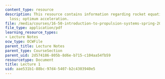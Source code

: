 ```yaml
---
content_type: resource
description: This resource contains information regarding rocket equation; gravity
  loss; optimum acceleration.
file: /media/courses/16-50-introduction-to-propulsion-systems-spring-2012/aae531b188bc97d45407b2c4303940e5_MIT16_50S12_lec1.pdf
file_type: application/pdf
learning_resource_types:
- Lecture Notes
ocw_type: OCWFile
parent_title: Lecture Notes
parent_type: CourseSection
parent_uid: 2d574186-805b-8d6e-b715-c104aa54fb59
resourcetype: Document
title: Lecture 1
uid: aae531b1-88bc-97d4-5407-b2c4303940e5
---
```

